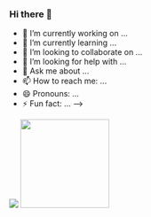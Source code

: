 ### Hi there 👋



- 🔭 I’m currently working on ...
- 🌱 I’m currently learning ...
- 👯 I’m looking to collaborate on ...
- 🤔 I’m looking for help with ...
- 💬 Ask me about ...
- 📫 How to reach me: ...
- 😄 Pronouns: ...
- ⚡ Fun fact: ...
-->

<div> 
  <img src="https://github-readme-stats.vercel.app/api/top-langs/?username=anuraghazra&langs_count=8"/>
  <img height="160em" src="https://github-readme-stats.vercel.app/api?username=Mirand8&theme=dark&showicons=true"/>
</div>
